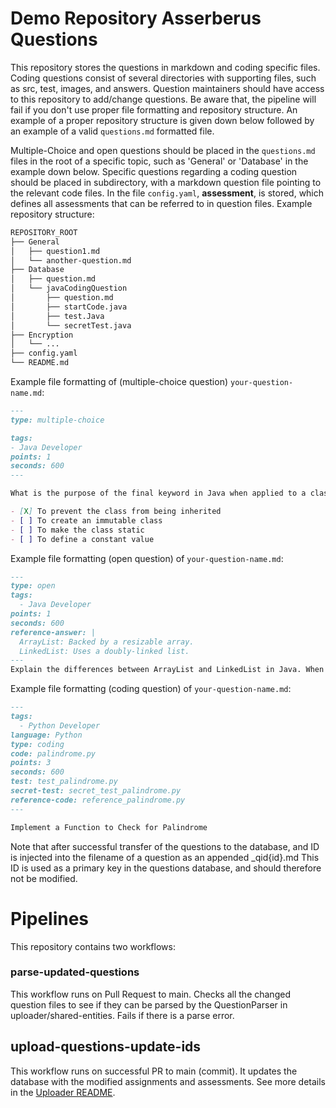 # Demo Repository Asserberus Questions

This repository stores the questions in markdown and coding specific files. Coding questions consist of several directories with supporting files, such as src, test, images, and answers. Question 
maintainers should have access to this repository to add/change questions. Be aware that, the pipeline will fail if you don't use proper file formatting and repository structure. An example of a 
proper repository structure is given down below followed by an example of a valid `questions.md` formatted file.

Multiple-Choice and open questions should  be placed in the `questions.md` files in the root of a specific topic, such as 'General' or 'Database' in the example down below. Specific questions 
regarding a coding question should be placed in subdirectory, with a markdown question file pointing to the relevant code files.
In the file `config.yaml`, **assessment**, is stored, which defines all assessments that can be referred to in question files.
Example repository structure: 
```txt
REPOSITORY_ROOT
├── General
│   ├── question1.md
│   └── another-question.md
├── Database
│   ├── question.md
│   └── javaCodingQuestion
│       ├── question.md
│       ├── startCode.java
│       ├── test.Java
│       └── secretTest.java
├── Encryption
│   └── ... 
├── config.yaml
└── README.md
```

Example file formatting of (multiple-choice question) `your-question-name.md`:
```markdown
---
type: multiple-choice

tags:
- Java Developer
points: 1 
seconds: 600
---

What is the purpose of the final keyword in Java when applied to a class?

- [X] To prevent the class from being inherited
- [ ] To create an immutable class
- [ ] To make the class static
- [ ] To define a constant value
```
Example file formatting (open question) of `your-question-name.md`:
```markdown
---
type: open
tags:
  - Java Developer
points: 1
seconds: 600
reference-answer: |
  ArrayList: Backed by a resizable array.
  LinkedList: Uses a doubly-linked list.
---
Explain the differences between ArrayList and LinkedList in Java. When would you use one over the other?
```

Example file formatting (coding question) of `your-question-name.md`:
```markdown
---
tags:
  - Python Developer
language: Python
type: coding
code: palindrome.py
points: 3
seconds: 600
test: test_palindrome.py
secret-test: secret_test_palindrome.py
reference-code: reference_palindrome.py
---

Implement a Function to Check for Palindrome
```

Note that after successful transfer of the questions to the database, and ID is injected into the filename of a question as an appended _qid{id}.md
This ID is used as a primary key in the questions database, and should therefore not be modified.

# Pipelines
This repository contains two workflows: 
### parse-updated-questions
This workflow runs on Pull Request to main. Checks all the changed question files to see if they can be parsed by 
the QuestionParser in uploader/shared-entities. Fails if there is a parse error.
## upload-questions-update-ids
This workflow runs on successful PR to main (commit). It updates the database with the modified assignments and assessments.
See more details in the [Uploader README](uploader/parser/README.md).
